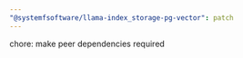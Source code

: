 ```yaml
---
"@systemfsoftware/llama-index_storage-pg-vector": patch
---
```


chore: make peer dependencies required
